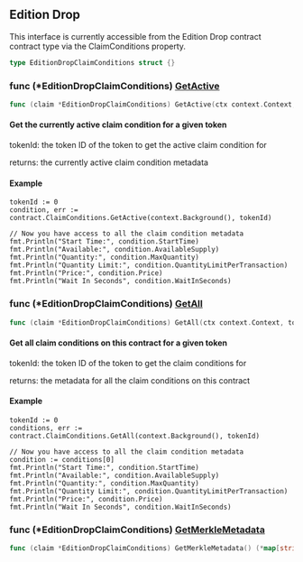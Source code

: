 
## Edition Drop

This interface is currently accessible from the Edition Drop contract contract type via the ClaimConditions property\.

```go
type EditionDropClaimConditions struct {}
```

### func \(\*EditionDropClaimConditions\) [GetActive](<https://github.com/web3sdkio/go-sdk/blob/main/web3sdkio/edition_drop_claim_conditions.go#L53>)

```go
func (claim *EditionDropClaimConditions) GetActive(ctx context.Context, tokenId int) (*ClaimConditionOutput, error)
```

#### Get the currently active claim condition for a given token

tokenId: the token ID of the token to get the active claim condition for

returns: the currently active claim condition metadata

#### Example

```
tokenId := 0
condition, err := contract.ClaimConditions.GetActive(context.Background(), tokenId)

// Now you have access to all the claim condition metadata
fmt.Println("Start Time:", condition.StartTime)
fmt.Println("Available:", condition.AvailableSupply)
fmt.Println("Quantity:", condition.MaxQuantity)
fmt.Println("Quantity Limit:", condition.QuantityLimitPerTransaction)
fmt.Println("Price:", condition.Price)
fmt.Println("Wait In Seconds", condition.WaitInSeconds)
```

### func \(\*EditionDropClaimConditions\) [GetAll](<https://github.com/web3sdkio/go-sdk/blob/main/web3sdkio/edition_drop_claim_conditions.go#L103>)

```go
func (claim *EditionDropClaimConditions) GetAll(ctx context.Context, tokenId int) ([]*ClaimConditionOutput, error)
```

#### Get all claim conditions on this contract for a given token

tokenId: the token ID of the token to get the claim conditions for

returns: the metadata for all the claim conditions on this contract

#### Example

```
tokenId := 0
conditions, err := contract.ClaimConditions.GetAll(context.Background(), tokenId)

// Now you have access to all the claim condition metadata
condition := conditions[0]
fmt.Println("Start Time:", condition.StartTime)
fmt.Println("Available:", condition.AvailableSupply)
fmt.Println("Quantity:", condition.MaxQuantity)
fmt.Println("Quantity Limit:", condition.QuantityLimitPerTransaction)
fmt.Println("Price:", condition.Price)
fmt.Println("Wait In Seconds", condition.WaitInSeconds)
```

### func \(\*EditionDropClaimConditions\) [GetMerkleMetadata](<https://github.com/web3sdkio/go-sdk/blob/main/web3sdkio/edition_drop_claim_conditions.go#L142>)

```go
func (claim *EditionDropClaimConditions) GetMerkleMetadata() (*map[string]string, error)
```
